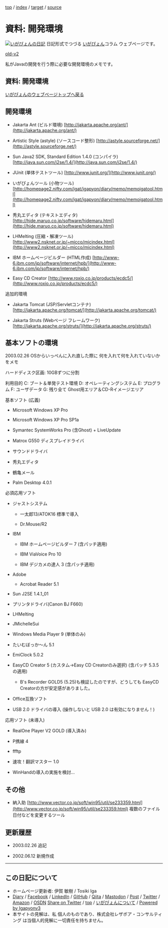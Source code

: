 [top](../index.html) / [index](index.html) / [target](https://www.igapyon.jp/igapyon/diary/memo/memodevenv.html) / [source](https://github.com/igapyon/diary/blob/master/memo/memodevenv.src.md) 

資料: 開発環境
=====================================================================================================
[![いがぴょんの日記](https://www.igapyon.jp/igapyon/diary/images/iga202308_64.jpg "いがぴょん")](https://www.igapyon.jp/igapyon/diary/memo/memoigapyon.html) 日記形式でつづる [いがぴょん](https://www.igapyon.jp/igapyon/diary/memo/memoigapyon.html)コラム ウェブページです。

[old-v2](memodevenv-orig.html)

私がJavaの開発を行う際に必要な開発環境のメモです。

## 資料: 開発環境

[いがぴょんのウェブページトップへ戻る](../../index.html)

## 開発環境

* Jakarta Ant (ビルド環境)
  [http://jakarta.apache.org/ant/](http://jakarta.apache.org/ant/)
  
* Artistic Style (astyle) (ソースコード整形)
  [http://astyle.sourceforge.net/](http://astyle.sourceforge.net/)
  
* Sun Java2 SDK, Standard Edition 1.4.0 (コンパイラ)
  [http://java.sun.com/j2se/1.4/](http://java.sun.com/j2se/1.4/)
  
* JUnit (単体テストツール)
  [http://www.junit.org/](http://www.junit.org/)
  
* いがぴょんツール (小物ツール)
  [http://homepage2.nifty.com/igat/igapyon/diary/memo/memoigatool.html](http://homepage2.nifty.com/igat/igapyon/diary/memo/memoigatool.html)
  
* 秀丸エディタ (テキストエディタ)
  [http://hide.maruo.co.jp/software/hidemaru.html](http://hide.maruo.co.jp/software/hidemaru.html)
  
* LHMelting (圧縮・解凍ツール)
  [http://www2.nsknet.or.jp/~micco/micindex.html](http://www2.nsknet.or.jp/~micco/micindex.html)
  
* IBM ホームページビルダー (HTML作成)
  [http://www-6.ibm.com/jp/software/internet/hpb/](http://www-6.ibm.com/jp/software/internet/hpb/)
  
* Easy CD Creator
  [http://www.roxio.co.jp/products/ecdc5/](http://www.roxio.co.jp/products/ecdc5/)

追加的環境

* Jakarta Tomcat (JSP/Servletコンテナ)
  [http://jakarta.apache.org/tomcat/](http://jakarta.apache.org/tomcat/)
  
* Jakarta Struts (Webページ フレームワーク)
  [http://jakarta.apache.org/struts/](http://jakarta.apache.org/struts/)

## 基本ソフトの環境

2003.02.26 OSからいっぺんに入れ直した際に 何を入れて何を入れていないかをメモ

ハードディスク区画: 10GBずつに分割

利用目的
C:
ブート＆単発テスト環境
D:
オペレーティングシステム
E:
プログラム
F:
ユーザデータ
G:
残り全て Ghost用エリア＆CD-Rイメージエリア

基本ソフト (広義)

* Microsoft Windows XP Pro
  
* Microsoft Windows XP Pro SP1a
  
* Symantec SystemWorks Pro (含Ghost) + LiveUpdate
  
* Matrox G550 ディスプレイドライバ
  
* サウンドドライバ
  
* 秀丸エディタ
  
* 鶴亀メール
  
* Palm Desktop 4.0.1

必須応用ソフト

* ジャストシステム
  
  * 一太郎13/ATOK16
    標準で導入
    
  * Dr.Mouse/R2
  

  
* IBM
  
  * IBM ホームページビルダー 7 (含パッチ適用)
    
  * IBM ViaVoice Pro 10
    
  * IBM デジカメの達人 3 (含パッチ適用)
  

  
* Adobe
  
  * Acrobat Reader 5.1
  

  
* Sun J2SE 1.4.1_01
  
* プリンタドライバ(Canon BJ F660)
  
* LHMelting
  
* JMichelleSui
  
* Windows Media Player 9 (単体のみ)
  
* たいむぼっか～ん 5.1
  
* EmiClock 5.0.2
  
* EasyCD Creator 5 (カスタム->Easy CD Creatorのみ選択) (含パッチ 5.3.5
  の適用)
  
  * B's Recorder GOLD5 (5.25)も検証したのですが、どうしても EasyCD Creatorの方が安定感がありました。
  

  
* Office互換ソフト
  
* USB 2.0 ドライバの導入
  (操作しないと USB 2.0 は有効になりません！)

応用ソフト (未導入)

* RealOne Player V2 GOLD (導入済み)
  
* P携線 4
  
* ffftp
  
* 速攻！翻訳マスター 1.0
  
* WinHandの導入の実施を検討…

## その他

* 納入助
  [http://www.vector.co.jp/soft/win95/util/se233359.html](http://www.vector.co.jp/soft/win95/util/se233359.html)
  複数のファイル日付などを変更するツール

## 更新履歴

* 2003.02.26 追記
  
* 2002.06.12 新規作成

----------------------------------------------------------------------------------------------------

## この日記について

* ホームページ更新者: 伊賀 敏樹 / Tosiki Iga
* [Diary](https://www.igapyon.jp/igapyon/diary/) / [Facebook](https://www.facebook.com/igapyon) / [LinkedIn](https://www.linkedin.com/in/toshikiiga) / [GitHub](https://github.com/igapyon) / [Qiita](https://qiita.com/igapyon) / [Mastodon](https://social.vivaldi.net/@igapyon) / [Post](https://post.news/igapyon) / [Twitter](https://twitter.com/ToshikiIga) / [Amazon](https://www.amazon.co.jp/%E4%BC%8A%E8%B3%80-%E6%95%8F%E6%A8%B9/e/B004LTQWCQ) / [OSDN](https://ja.osdn.net/users/iga/)
[Share on Twitter](https://twitter.com/intent/tweet?hashtags=igapyon%2Cdiary%2C%E3%81%84%E3%81%8C%E3%81%B4%E3%82%87%E3%82%93&text=%E8%B3%87%E6%96%99%3A+%E9%96%8B%E7%99%BA%E7%92%B0%E5%A2%83&url=https%3A%2F%2Fwww.igapyon.jp%2Figapyon%2Fdiary%2Fmemo%2Fmemodevenv.html) / [top](../index.html) / [いがぴょんについて](https://www.igapyon.jp/igapyon/diary/memo/memoigapyon.html) / [Powered by Igapyonv3](https://github.com/igapyon/igapyonv3)
* 本サイトの見解は、私 個人のものであり、株式会社レザボア・コンサルティング は当個人的見解に一切責任を持ちません。 
